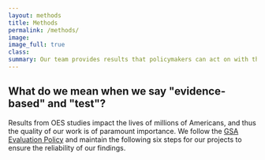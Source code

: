 ```yaml
---
layout: methods
title: Methods
permalink: /methods/
image:
image_full: true
class:
summary: Our team provides results that policymakers can act on with the highest degree of confidence.
---
```

## What do we mean when we say "evidence-based" and "test"?

Results from OES studies impact the lives of millions of Americans, and thus the quality of our work is of paramount importance. We follow the [GSA Evaluation Policy]({{site.baseurl}}/assets/files/ResearchIntegrity.pdf) and maintain the following six steps for our projects to ensure the reliability of our findings. 


